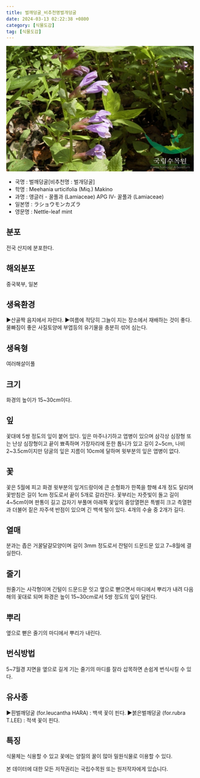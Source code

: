 ```yaml
---
title: 벌깨덩굴_비추천명벌개덩굴
date: 2024-03-13 02:22:38 +0800
category: [식물도감]
tag: [식물도감]
---
```




![벌깨덩굴[비추천명 : 벌개덩굴]](/assets/img/fileUpload/plants/basic/Labiatae/Meehania/15740/1_th2.JPG)
- 국명 : 벌깨덩굴[비추천명 : 벌개덩굴]
- 학명 : Meehania urticifolia (Miq.) Makino
- 과명 : 앵글러 - 꿀풀과 (Lamiaceae) APG Ⅳ- 꿀풀과 (Lamiaceae)
- 일본명 : ラショウモンカズラ
- 영문명 : Nettle-leaf mint


## 분포
전국 산지에 분포한다.
## 해외분포
중국북부, 일본
## 생육환경
▶산골짝 음지에서 자란다. 
▶여름에 적당히 그늘이 지는 장소에서 재배하는 것이 좋다. 물빠짐이 좋은 사질토양에 부엽등의 유기물을 충분히 섞어 심는다.
## 생육형
여러해살이풀
## 크기
화경의 높이가 15~30cm이다.
## 잎
꽃대에 5쌍 정도의 잎이 붙어 있다. 잎은 마주나기하고 엽병이 있으며 삼각상 심장형 또는 난상 심장형이고 끝이 뾰족하며 가장자리에 둔한 톱니가 있고 길이 2~5cm, 나비 2~3.5cm이지만 덩굴의 잎은 지름이 10cm에 달하며 윗부분의 잎은 엽병이 없다.
## 꽃
꽃은 5월에 피고 화경 윗부분의 잎겨드랑이에 큰 순형화가 한쪽을 향해 4개 정도 달리며 꽃받침은 길이 1cm 정도로서 끝이 5개로 갈라진다. 꽃부리는 자줏빛이 돌고 길이 4~5cm이며 판통이 길고 갑자기 부풀며 아래쪽 꽃잎의 중앙열편은 특별히 크고 측열편과 더불어 짙은 자주색 반점이 있으며 긴 백색 털이 있다. 4개의 수술 중 2개가 길다.
## 열매
분과는 좁은 거꿀달걀모양이며 길이 3mm 정도로서 잔털이 드문드문 있고 7~8월에 결실한다.
## 줄기
원줄기는 사각형이며 긴털이 드문드문 잇고 옆으로 뻗으면서 마디에서 뿌리가 내려 다음해의 꽃대로 되며 화경은 높이 15~30cm로서 5쌍 정도의 잎이 달린다.
## 뿌리
옆으로 뻗은 줄기의 마디에서 뿌리가 내린다.
## 번식방법
5~7월경 지면을 옆으로 길게 기는 줄기의 마디를 잘라 삽목하면 손쉽게 번식시킬 수 있다.
## 유사종
▶흰벌깨덩굴 (for.leucantha HARA) : 백색 꽃이 핀다. 
▶붉은벌깨덩굴 (for.rubra T.LEE) : 적색 꽃이 핀다.
## 특징
식물체는 식용할 수 있고 꽃에는 양질의 꿀이 많아 밀원식물로 이용할 수 있다.






본 데이터에 대한 모든 저작권리는 국립수목원 또는 원저작자에게 있습니다.
